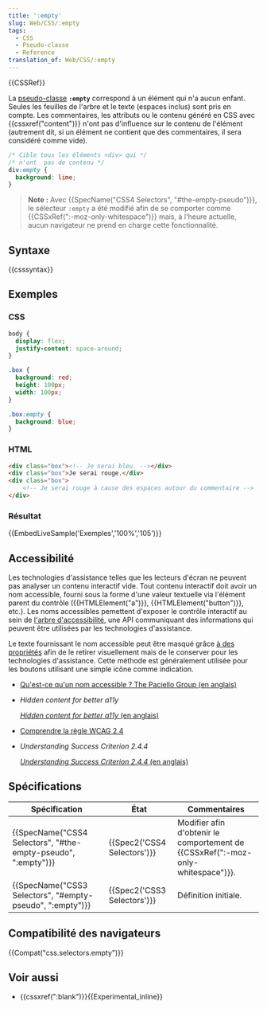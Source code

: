 ```yaml
---
title: ':empty'
slug: Web/CSS/:empty
tags:
  - CSS
  - Pseudo-classe
  - Reference
translation_of: Web/CSS/:empty
---
```

{{CSSRef}}

La [pseudo-classe](/fr/docs/Web/CSS/Pseudo-classes) **`:empty`** correspond à un élément qui n'a aucun enfant. Seules les feuilles de l'arbre et le texte (espaces inclus) sont pris en compte. Les commentaires, les attributs ou le contenu généré en CSS avec {{cssxref("content")}} n'ont pas d'influence sur le contenu de l'élément (autrement dit, si un élément ne contient que des commentaires, il sera considéré comme vide).

```css
/* Cible tous les éléments <div> qui */
/* n'ont  pas de contenu */
div:empty {
  background: lime;
}
```

> **Note :** Avec {{SpecName("CSS4 Selectors", "#the-empty-pseudo")}}, le sélecteur `:empty` a été modifié afin de se comporter comme {{CSSxRef(":-moz-only-whitespace")}} mais, à l'heure actuelle, aucun navigateur ne prend en charge cette fonctionnalité.

## Syntaxe

{{csssyntax}}

## Exemples

### CSS

```css
body {
  display: flex;
  justify-content: space-around;
}

.box {
  background: red;
  height: 100px;
  width: 100px;
}

.box:empty {
  background: blue;
}
```

### HTML

```html
<div class="box"><!-- Je serai bleu. --></div>
<div class="box">Je serai rouge.</div>
<div class="box">
    <!-- Je serai rouge à cause des espaces autour du commentaire -->
</div>
```

### Résultat

{{EmbedLiveSample('Exemples','100%','105')}}

## Accessibilité

Les technologies d'assistance telles que les lecteurs d'écran ne peuvent pas analyser un contenu interactif vide. Tout contenu interactif doit avoir un nom accessible, fourni sous la forme d'une valeur textuelle via l'élément parent du contrôle ({{HTMLElement("a")}}, {{HTMLElement("button")}}, etc.). Les noms accessibles pemettent d'exposer le contrôle interactif au sein de [l'arbre d'accessibilité](/fr/docs/Learn/Accessibility/What_is_accessibility), une API communiquant des informations qui peuvent être utilisées par les technologies d'assistance.

Le texte fournissant le nom accessible peut être masqué grâce [à des propriétés](https://gomakethings.com/hidden-content-for-better-a11y/#hiding-the-link) afin de le retirer visuellement mais de le conserver pour les technologies d'assistance. Cette méthode est généralement utilisée pour les boutons utilisant une simple icône comme indication.

- [Qu'est-ce qu'un nom accessible ? The Paciello Group (en anglais)](https://developer.paciellogroup.com/blog/2017/04/what-is-an-accessible-name/)
- <i lang="en">Hidden content for better a11y</i>

  [<i lang="en">Hidden content for better a11y</i> (en anglais)](https://gomakethings.com/hidden-content-for-better-a11y/)

- [Comprendre la règle WCAG 2.4](/fr/docs/Web/Accessibility/Understanding_WCAG/Operable#Guideline_2.4_%E2%80%94_Navigable_Provide_ways_to_help_users_navigate_find_content_and_determine_where_they_are)
- <i lang="en">Understanding Success Criterion 2.4.4</i>

  [<i lang="en">Understanding Success Criterion 2.4.4</i> (en anglais)](https://www.w3.org/TR/UNDERSTANDING-WCAG20/navigation-mechanisms-refs.html)

## Spécifications

| Spécification                                                                    | État                                 | Commentaires                                                                                 |
| -------------------------------------------------------------------------------- | ------------------------------------ | -------------------------------------------------------------------------------------------- |
| {{SpecName("CSS4 Selectors", "#the-empty-pseudo", ":empty")}} | {{Spec2('CSS4 Selectors')}} | Modifier afin d'obtenir le comportement de {{CSSxRef(":-moz-only-whitespace")}}. |
| {{SpecName("CSS3 Selectors", "#empty-pseudo", ":empty")}}     | {{Spec2('CSS3 Selectors')}} | Définition initiale.                                                                         |

## Compatibilité des navigateurs

{{Compat("css.selectors.empty")}}

## Voir aussi

- {{cssxref(":blank")}}{{Experimental_inline}}

